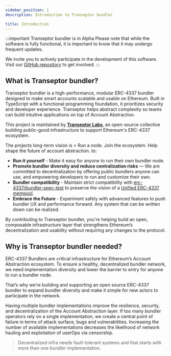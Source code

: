 ```yaml
---
sidebar_position: 1
description: Introduction to Transeptor bundler

title: Introduction
---
```


:::important Transeptor bundler is in Alpha
Please note that while the software is fully functional, it is important to know that it may undergo frequent updates.

We invite you to actively participate in the development of this software. Visit our [GitHub repository](https://github.com/transeptorlabs/transeptor-bundler/issues) to get involved.
:::

## What is Transeptor bundler?

Transeptor bundler is a high-performance, modular ERC-4337 bundler designed to make smart accounts scalable and usable on Ethereum. Built in TypeScript with a functional programming foundation, it prioritizes security and developer experience. Transeptor helps abstract complexity so teams can build intuitive applications on top of Account Abstraction.

This project is maintained by **[Transeptor Labs](https://transeptorlabs.io/)**, an open-source collective building public-good infrastructure to support Ethereum's ERC-4337 ecosystem.

The projects long-term vision is > Run a node. Join the ecosystem. Help shape the future of account abstraction.
to:

- **Run it yourself** - Make it easy for anyone to run their own bundler node.
- **Promote bundler diversity and reduce centralization risks** — We are committed to decentralization by offering public bundlers anyone can use, and empowering developers to run and customize their own.
- **Bundler compatibility** - Maintain strict compatibility with [erc-4337/bundler-spec-test](https://www.erc4337.io/bundlers) to preserve the vision of a [Unified ERC-4337 mempool](https://notes.ethereum.org/@yoav/unified-erc-4337-mempool).
- **Embrace the Future** - Experiment safely with advanced features to push bundler UX and performance forward. Any system that can be written down can be realized.

By contributing to Transeptor bundler, you're helping build an open, composable infrastructure layer that strengthens Ethereum’s decentralization and usability without requiring any changes to the protocol.

## Why is Transeptor bundler needed?

ERC-4337 Bundlers are critical infrastructure for Ethereum’s Account Abstraction ecosystem. To ensure a healthy, decentralized bundler network, we need implementation diversity and lower the barrier to entry for anyone to run a bundler node.

That’s why we’re building and supporting an open source ERC-4337 bundler to expand bundler diversity and make it simple for new actors to participate in the network.

Having multiple bundler implementations improve the resilience, security, and decentralization of the Account Abstraction layer. If too many bundler operators rely on a single implementation, we create a central point of failure in terms of attack surface, bugs and vulnerabilities. Increasing the number of available implementations decreases the likelihood of network hauling and exploitation of userOps via censorship.

>Decentralized infra needs fault-tolerant systems and that starts with more than one bundler implementation.
